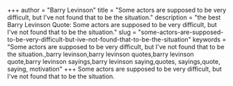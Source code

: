 +++
author = "Barry Levinson"
title = "Some actors are supposed to be very difficult, but I've not found that to be the situation."
description = "the best Barry Levinson Quote: Some actors are supposed to be very difficult, but I've not found that to be the situation."
slug = "some-actors-are-supposed-to-be-very-difficult-but-ive-not-found-that-to-be-the-situation"
keywords = "Some actors are supposed to be very difficult, but I've not found that to be the situation.,barry levinson,barry levinson quotes,barry levinson quote,barry levinson sayings,barry levinson saying,quotes, sayings,quote, saying, motivation"
+++
Some actors are supposed to be very difficult, but I've not found that to be the situation.
